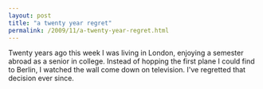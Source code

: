 ```yaml
---
layout: post
title: "a twenty year regret"
permalink: /2009/11/a-twenty-year-regret.html
---
```


<p>Twenty years ago this week I was living in London, enjoying a semester abroad as a senior in college.  Instead of hopping the first plane I could find to Berlin, I watched the wall come down on television.  I've regretted that decision ever since.</p>



